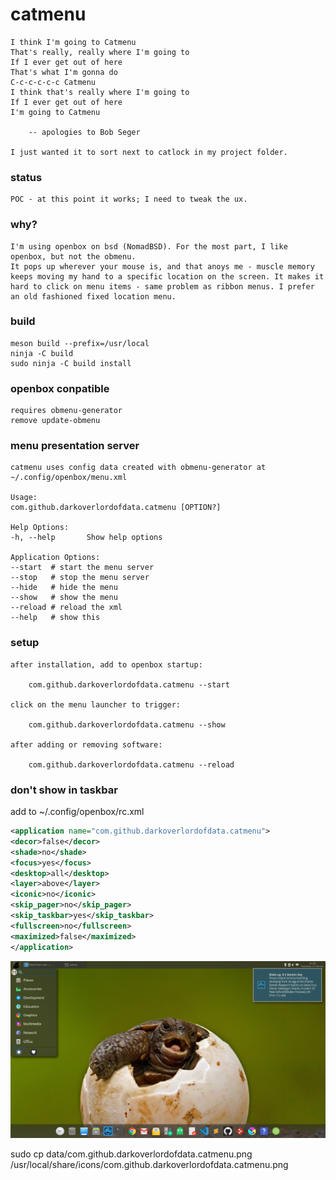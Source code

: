 # catmenu

    I think I'm going to Catmenu
    That's really, really where I'm going to
    If I ever get out of here
    That's what I'm gonna do
    C-c-c-c-c-c Catmenu
    I think that's really where I'm going to
    If I ever get out of here
    I'm going to Catmenu

        -- apologies to Bob Seger

    I just wanted it to sort next to catlock in my project folder.

### status

    POC - at this point it works; I need to tweak the ux.

### why?

    I'm using openbox on bsd (NomadBSD). For the most part, I like openbox, but not the obmenu.
    It pops up wherever your mouse is, and that anoys me - muscle memory keeps moving my hand to a specific location on the screen. It makes it hard to click on menu items - same problem as ribbon menus. I prefer an old fashioned fixed location menu.

### build


    meson build --prefix=/usr/local
    ninja -C build
    sudo ninja -C build install

### openbox conpatible
    requires obmenu-generator
    remove update-obmenu

### menu presentation server

    catmenu uses config data created with obmenu-generator at ~/.config/openbox/menu.xml

    Usage:
    com.github.darkoverlordofdata.catmenu [OPTION?]

    Help Options:
    -h, --help       Show help options

    Application Options:
    --start  # start the menu server
    --stop   # stop the menu server
    --hide   # hide the menu
    --show   # show the menu
    --reload # reload the xml
    --help   # show this     

### setup

    after installation, add to openbox startup:
    
        com.github.darkoverlordofdata.catmenu --start

    click on the menu launcher to trigger:

        com.github.darkoverlordofdata.catmenu --show

    after adding or removing software:

        com.github.darkoverlordofdata.catmenu --reload

### don't show in taskbar
add to ~/.config/openbox/rc.xml
``` xml
<application name="com.github.darkoverlordofdata.catmenu">
<decor>false</decor>
<shade>no</shade>
<focus>yes</focus>
<desktop>all</desktop>
<layer>above</layer>
<iconic>no</iconic>
<skip_pager>no</skip_pager>
<skip_taskbar>yes</skip_taskbar>
<fullscreen>no</fullscreen>
<maximized>false</maximized>
</application>
```


![Screenshot](https://github.com/darkoverlordofdata/catmenu/raw/master/assets/0.png "Screenshot")


sudo cp data/com.github.darkoverlordofdata.catmenu.png /usr/local/share/icons/com.github.darkoverlordofdata.catmenu.png